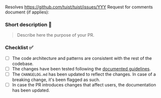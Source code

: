 Resolves https://github.com/tuist/tuist/issues/YYY
Request for comments document (if applies):

### Short description 📝

> Describe here the purpose of your PR.

### Checklist ✅

- [ ] The code architecture and patterns are consistent with the rest of the codebase.
- [ ] The changes have been tested following the [documented guidelines](https://tuist.io/docs/contribution/testing-strategy/).
- [ ] The `CHANGELOG.md` has been updated to reflect the changes. In case of a breaking change, it's been flagged as such.
- [ ] In case the PR introduces changes that affect users, the documentation has been updated.
